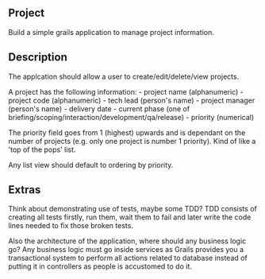 Project
-------
Build a simple grails application to manage project information.

Description
-----------
The applcation should allow a user to create/edit/delete/view projects.

A project has the following information:
	- project name (alphanumeric)
	- project code (alphanumeric)
	- tech lead (person's name)
	- project manager (person's name)
	- delivery date
	- current phase (one of briefing/scoping/interaction/development/qa/release)
	- priority (numerical)
	
The priority field goes from 1 (highest) upwards and is dependant on the number of projects (e.g. only one project is number 1 priority). 
Kind of like a 'top of the pops' list. 

Any list view should default to ordering by priority.

Extras
------
Think about demonstrating use of tests, maybe some TDD?
TDD consists of creating all tests firstly, run them, wait them to fail and later write the code lines needed to fix those broken tests.

Also the architecture of the application, where should any business logic go?
Any business logic must go inside services as Grails provides you a transactional system to perform all actions related to database 
instead of putting it in controllers as people is accustomed to do it.
